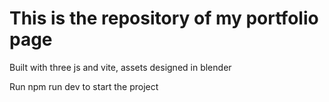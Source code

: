 # This is the repository of my portfolio page
Built with three js and vite, assets designed in blender 

Run npm run dev to start the project
